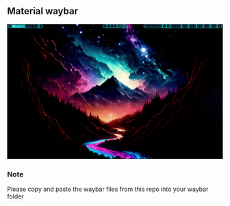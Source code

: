 ## Material waybar

![Preview of waybar](screenshot-2025-10-07_17-28-51.png)

### Note

Please copy and paste the waybar files from this repo into your waybar folder